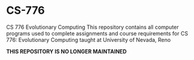 # CS-776
CS 776 Evolutionary Computing
This repository contains all computer programs used to complete assignments and course requirements for
CS 776: Evolutionary Computing taught at University of Nevada, Reno

**THIS REPOSITORY IS NO LONGER MAINTAINED**
